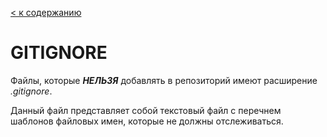 [< к содержанию](./readme.md)

# GITIGNORE

 Файлы, которые ***НЕЛЬЗЯ*** добавлять в репозиторий имеют расширение *.gitignore*.

Данный файл представляет собой текстовый файл с перечнем шаблонов файловых имен, которые не должны отслеживаться.